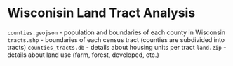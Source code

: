 # Wisconisin Land Tract Analysis

`counties.geojson` - population and boundaries of each county in Wisconsin
`tracts.shp` - boundaries of each census tract (counties are subdivided into tracts)
`counties_tracts.db` - details about housing units per tract
`land.zip` - details about land use (farm, forest, developed, etc.)
